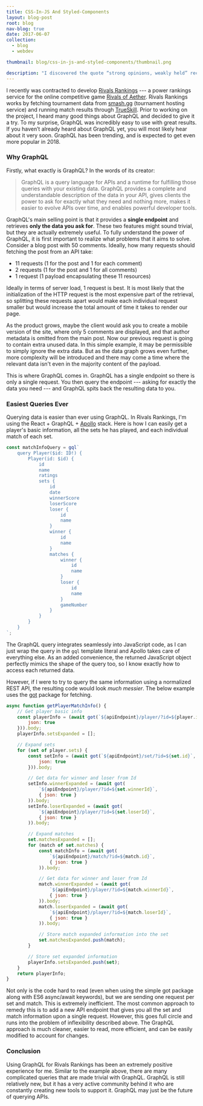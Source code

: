 ```yaml
---
title: CSS-In-JS And Styled-Components
layout: blog-post
root: blog
nav-blog: true
date: 2017-06-07
collection:
  - blog
  - webdev

thumbnail: blog/css-in-js-and-styled-components/thumbnail.png

description: "I discovered the quote “strong opinions, weakly held” recently and have been in love with it ever since. The quote might seem contradictory at first glance, but it actually makes perfect sense."
---
```


I recently was contracted to develop [Rivals Rankings](http://localhost:3000/portfolio/rivals-of-aether/) --- a power rankings service for the online competitive game [Rivals of Aether](http://www.rivalsofaether.com/). Rivals Rankings works by fetching tournament data from [smash.gg](https://smash.gg/) (tournament hosting service) and running match results through [TrueSkill](https://www.microsoft.com/en-us/research/project/trueskill-ranking-system/). Prior to working on the project, I heard many good things about GraphQL and decided to give it a try. To my surprise, GraphQL was incredibly easy to use with great results. If you haven’t already heard about GraphQL yet, you will most likely hear about it very soon. GraphQL has been trending, and is expected to get even more popular in 2018.


### Why GraphQL

Firstly, what exactly is GraphQL? In the words of its creator:

> GraphQL is a query language for APIs and a runtime for fulfilling those queries with your existing data. GraphQL provides a complete and understandable description of the data in your API, gives clients the power to ask for exactly what they need and nothing more, makes it easier to evolve APIs over time, and enables powerful developer tools.

GraphQL's main selling point is that it provides a **single endpoint** and retrieves **only the data you ask for**. These two features might sound trivial, but they are actually extremely useful. To fully understand the power of GraphQL, it is first important to realize what problems that it aims to solve. Consider a blog post with 50 comments. Ideally, how many requests should fetching the post from an API take:

* 11 requests (1 for the post and 1 for each comment)
* 2 requests (1 for the post and 1 for all comments)
* 1 request (1 payload encapsulating these 11 resources)

Ideally in terms of server load, 1 request is best. It is most likely that the initialization of the HTTP request is the most expensive part of the retrieval, so splitting these requests apart would make each individual request smaller but would increase the total amount of time it takes to render our page.

As the product grows, maybe the client would ask you to create a mobile version of the site, where only 5 comments are displayed, and that author metadata is omitted from the main post. Now our previous request is going to contain extra unused data. In this simple example, it may be permissible to simply ignore the extra data. But as the data graph grows even further, more complexity will be introduced and there may come a time where the relevant data isn't even in the majority content of the payload.

This is where GraphQL comes in. GraphQL has a single endpoint so there is only a single request. You then query the endpoint --- asking for exactly the data you need --- and GraphQL spits back the resulting data to you.

### Easiest Queries Ever

Querying data is easier than ever using GraphQL. In Rivals Rankings, I'm using the React + GraphQL + [Apollo](https://www.apollographql.com/) stack. Here is how I can easily get a player's basic information, all the sets he has played, and each individual match of each set.

```javascript
const matchInfoQuery = gql`
	query Player($id: ID!) {
	    Player(id: $id) {
	        id
	        name
	        ratings
	        sets {
	            id
	            date
	            winnerScore
	            loserScore
	            loser {
	                id
	                name
	            }
	            winner {
	                id
	                name
	            }
	            matches {
	                winner {
	                    id
	                    name
	                }
	                loser {
	                    id
	                    name
	                }
	                gameNumber
	            }
	        }
	    }
	}
`;
```
The GraphQL query integrates seamlessly into JavaScript code, as I can just wrap the query in the `gql` template literal and Apollo takes care of everything else. As an added convenience, the returned JavaScript object perfectly mimics the shape of the query too, so I know exactly how to access each returned data.

However, if I were to try to query the same information using a normalized REST API, the resulting code would look *much messier*. The below example uses the [got](https://www.npmjs.com/package/got) package for fetching.

```javascript
async function getPlayerMatchInfo() {
    // Get player basic info
    const playerInfo = (await got(`${apiEndpoint}/player/?id=${player.id}`, {
        json: true
    })).body;
    playerInfo.setsExpanded = [];

    // Expand sets
    for (set of player.sets) {
        const setInfo = (await got(`${apiEndpoint}/set/?id=${set.id}`, {
            json: true
        })).body;

        // Get data for winner and loser from Id
        setInfo.winnerExpanded = (await got(
            `${apiEndpoint}/player/?id=${set.winnerId}`,
            { json: true }
        )).body;
        setInfo.loserExpanded = (await got(
            `${apiEndpoint}/player/?id=${set.loserId}`,
            { json: true }
        )).body;

        // Expand matches
        set.matchesExpanded = [];
        for (match of set.matches) {
            const matchInfo = (await got(
                `${apiEndpoint}/match/?id=${match.id}`,
                { json: true }
            )).body;

            // Get data for winner and loser from Id
            match.winnerExpanded = (await got(
                `${apiEndpoint}/player/?id=${match.winnerId}`,
                { json: true }
            )).body;
            match.loserExpanded = (await got(
                `${apiEndpoint}/player/?id=${match.loserId}`,
                { json: true }
            )).body;

            // Store match expanded information into the set
            set.matchesExpanded.push(match);
        }

        // Store set expanded information
        playerInfo.setsExpanded.push(set);
    }
    return playerInfo;
}
```

Not only is the code hard to read (even when using the simple got package along with ES6 async/await keywords), but we are sending one request per set and match. This is extremely inefficient. The most common approach to remedy this is to add a new API endpoint that gives you all the set and match information upon a single request. However, this goes full circle and runs into the problem of inflexibility described above. The GraphQL approach is much cleaner, easier to read, more efficient, and can be easily modified to account for changes.


### Conclusion

Using GraphQL for Rivals Rankings has been an extremely positive experience for me. Similar to the example above, there are many complicated queries that are made trivial with GraphQL. GraphQL is still relatively new, but it has a very active community behind it who are constantly creating new tools to support it. GraphQL may just be the future of querying APIs.